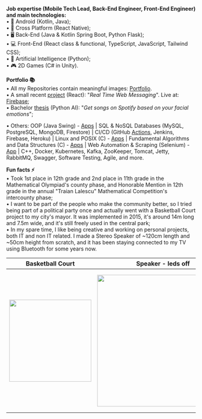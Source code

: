 **Job expertise (Mobile Tech Lead, Back-End Engineer, Front-End Engineer) and main technologies:**  
• 📱 Android (Kotlin, Java);  
• 🔁 Cross Platform (React Native);  
• 🖥️ Back-End (Java & Kotlin Spring Boot, Python Flask);  
• 💻 Front-End (React class & functional, TypeScript, JavaScript, Tailwind CSS);  
• 🤖 Artificial Intelligence (Python);  
• 🎮 2D Games (C# in Unity).  

**Portfolio 📚**  
• All my Repositories contain meaningful images: [Portfolio](https://github.com/DanutGavrus?tab=repositories).  
• A small recent [project](https://github.com/DanutGavrus/Real-Time-Web-Messaging-using-React-TS-Firebase-and-Tailwind-CSS) (React): "_Real Time Web Messaging_". Live at: [Firebase](https://live-chat-bde08.firebaseapp.com);  
• Bachelor [thesis](https://github.com/DanutGavrus/Get-songs-on-Spotify-based-on-your-facial-emotions) (Python AI): "_Get songs on Spotify based on your facial emotions_";  

• Others: OOP (Java Swing) - [Apps](https://github.com/DanutGavrus/5-Java-apps-with-GUIs) | SQL & NoSQL Databases (MySQL, PostgreSQL, MongoDB, Firestore) | CI/CD (GitHub [Actions](https://github.com/DanutGavrus/Real-Time-Web-Messaging-using-React-TS-Firebase-and-Tailwind-CSS/actions), Jenkins, Firebase, Heroku) | Linux and POSIX (C) - [Apps](https://github.com/DanutGavrus/3-C-apps-about-POSIX) | Fundamental Algorithms and Data Structures (C) - [Apps](https://github.com/DanutGavrus/9-C-apps-about-Fundamental-Algorithms-and-Data-Structures) | Web Automation & Scraping (Selenium) - [App](https://github.com/DanutGavrus/Web-Scraping-using-Selenium-in-Python) | C++, Docker, Kubernetes, Kafka, ZooKeeper, Tomcat, Jetty, RabbitMQ, Swagger, Software Testing, Agile, and more.  

**Fun facts ⚡**  
• Took 1st place in 12th grade and 2nd place in 11th grade in the Mathematical Olympiad's county phase, and Honorable Mention in 12th grade in the annual "Traian Lalescu" Mathematical Competition's intercounty phase;  
• I want to be part of the people who make the community better, so I tried being part of a political party once and actually went with a Basketball Court project to my city's mayor. It was implemented in 2015, it's around 14m long and 7.5m wide, and it's still freely used in the central park;  
• In my spare time, I like being creative and working on personal projects, both IT and non IT related. I made a Stereo Speaker of ~120cm length and ~50cm height from scratch, and it has been staying connected to my TV using Bluetooth for some years now.

| Basketball Court | Speaker - leds off  | Speaker - leds on |
| ------------- | ------------- | ------------- |
| <img src="https://user-images.githubusercontent.com/56603839/226368235-6684955b-5061-42e8-b874-36802d75b767.png" width="218"> | <img src="https://user-images.githubusercontent.com/56603839/226370733-23297580-88c2-4f1d-af85-b24763c24828.png" width="350"> | <img src="https://user-images.githubusercontent.com/56603839/226368358-58c7da4f-cc46-4b55-8581-64f12878c730.png" width="375">
